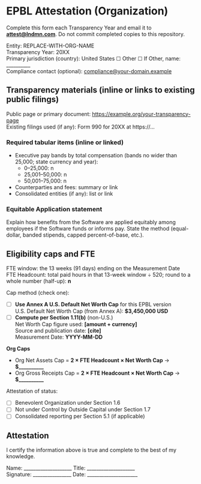 # EPBL Attestation (Organization)

Complete this form each Transparency Year and email it to **attest@lndmn.com**. Do not commit completed copies to this repository.

Entity: REPLACE-WITH-ORG-NAME  
Transparency Year: 20XX  
Primary jurisdiction (country): United States ☐  Other ☐  If Other, name: __________  
Compliance contact (optional): compliance@your-domain.example

## Transparency materials (inline or links to existing public filings)
Public page or primary document: https://example.org/your-transparency-page  
Existing filings used (if any): Form 990 for 20XX at https://...

### Required tabular items (inline or linked)
- Executive pay bands by total compensation (bands no wider than 25,000; state currency and year):
  - 0–25,000: n
  - 25,001–50,000: n
  - 50,001–75,000: n
- Counterparties and fees: summary or link
- Consolidated entities (if any): list or link

### Equitable Application statement
Explain how benefits from the Software are applied equitably among employees if the Software funds or informs pay. State the method (equal-dollar, banded stipends, capped percent-of-base, etc.).

## Eligibility caps and FTE
FTE window: the 13 weeks (91 days) ending on the Measurement Date  
FTE Headcount: total paid hours in that 13-week window ÷ 520; round to a whole number (half-up): **n**

Cap method (check one):
- ☐ **Use Annex A U.S. Default Net Worth Cap** for this EPBL version  
  U.S. Default Net Worth Cap (from Annex A): **$3,450,000 USD**  
- ☐ **Compute per Section 1.11(b)** (non-U.S.)  
  Net Worth Cap figure used: **[amount + currency]**  
  Source and publication date: **[cite]**  
  Measurement Date: **YYYY-MM-DD**

**Org Caps**
- Org Net Assets Cap = **2 × FTE Headcount × Net Worth Cap** → **$__________**
- Org Gross Receipts Cap = **2 × FTE Headcount × Net Worth Cap** → **$__________**

Attestation of status:
- ☐ Benevolent Organization under Section 1.6  
- ☐ Not under Control by Outside Capital under Section 1.7  
- ☐ Consolidated reporting per Section 5.1 (if applicable)

## Attestation
I certify the information above is true and complete to the best of my knowledge.

Name: ____________________   Title: ____________________  
Signature: ________________  Date: _____________________
